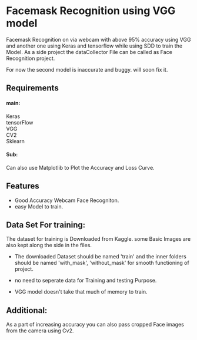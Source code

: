 
# Facemask Recognition using VGG model

Facemask Recognition on via webcam with above 95% accuracy using VGG and another one using Keras and tensorflow while using SDD to train the Model.
As a side project the dataCollector File can be called as Face Recognition project.

For now the second model is inaccurate and buggy. will soon fix it.


## Requirements
#### main:
Keras  
tensorFlow     
VGG  
CV2  
Sklearn  

#### Sub:
 Can also use Matplotlib to Plot the Accuracy and Loss Curve.

 
 
## Features

- Good Accuracy Webcam Face Recogniton.
- easy Model to train.



## Data Set For training:
The dataset for training is Downloaded from Kaggle.
some Basic Images are also kept along the side in the files.

- The downloaded Dataset should be named 'train' and the inner folders should be named 'with_mask', 'without_mask' for smooth functioning of project. 

- no need to seperate data for Training and testing Purpose.
- VGG model doesn't take that much of memory to train.


## Additional:

As a part of increasing accuracy you can also pass cropped Face images from the camera using Cv2.
